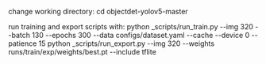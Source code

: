 change working directory:
cd objectdet-yolov5-master

run training and export scripts with:
python _scripts/run_train.py --img 320 --batch 130 --epochs 300 --data configs/dataset.yaml --cache --device 0 --patience 15
python _scripts/run_export.py --img 320 --weights runs/train/exp/weights/best.pt --include tflite
